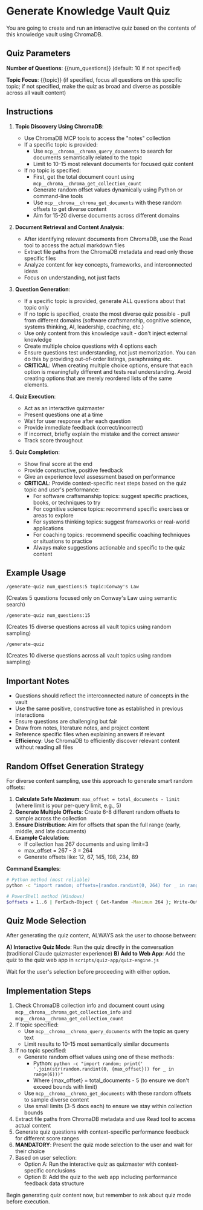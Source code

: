 # Generate Knowledge Vault Quiz

You are going to create and run an interactive quiz based on the contents of this knowledge vault using ChromaDB.

## Quiz Parameters

**Number of Questions**: {{num_questions}} (default: 10 if not specified)

**Topic Focus**: {{topic}} (if specified, focus all questions on this specific topic; if not specified, make the quiz as broad and diverse as possible across all vault content)

## Instructions

1. **Topic Discovery Using ChromaDB**:
   - Use ChromaDB MCP tools to access the "notes" collection
   - If a specific topic is provided:
     - Use `mcp__chroma__chroma_query_documents` to search for documents semantically related to the topic
     - Limit to 10-15 most relevant documents for focused quiz content
   - If no topic is specified:
     - First, get the total document count using `mcp__chroma__chroma_get_collection_count`
     - Generate random offset values dynamically using Python or command-line tools
     - Use `mcp__chroma__chroma_get_documents` with these random offsets to get diverse content
     - Aim for 15-20 diverse documents across different domains

2. **Document Retrieval and Content Analysis**:
   - After identifying relevant documents from ChromaDB, use the Read tool to access the actual markdown files
   - Extract file paths from the ChromaDB metadata and read only those specific files
   - Analyze content for key concepts, frameworks, and interconnected ideas
   - Focus on understanding, not just facts

3. **Question Generation**:
   - If a specific topic is provided, generate ALL questions about that topic only
   - If no topic is specified, create the most diverse quiz possible - pull from different domains (software craftsmanship, cognitive science, systems thinking, AI, leadership, coaching, etc.)
   - Use only content from this knowledge vault - don't inject external knowledge
   - Create multiple choice questions with 4 options each
   - Ensure questions test understanding, not just memorization. You can do this by providing out-of-order listings, paraphrasing etc.
   - **CRITICAL**: When creating multiple choice options, ensure that each option is meaningfully different and tests real understanding. Avoid creating options that are merely reordered lists of the same elements.

4. **Quiz Execution**:
   - Act as an interactive quizmaster
   - Present questions one at a time
   - Wait for user response after each question
   - Provide immediate feedback (correct/incorrect)
   - If incorrect, briefly explain the mistake and the correct answer
   - Track score throughout

5. **Quiz Completion**:
   - Show final score at the end
   - Provide constructive, positive feedback
   - Give an experience level assessment based on performance
   - **CRITICAL**: Provide context-specific next steps based on the quiz topic and user's performance:
     - For software craftsmanship topics: suggest specific practices, books, or techniques to try
     - For cognitive science topics: recommend specific exercises or areas to explore
     - For systems thinking topics: suggest frameworks or real-world applications
     - For coaching topics: recommend specific coaching techniques or situations to practice
     - Always make suggestions actionable and specific to the quiz content

## Example Usage

```
/generate-quiz num_questions:5 topic:Conway's Law
```
(Creates 5 questions focused only on Conway's Law using semantic search)

```
/generate-quiz num_questions:15
```
(Creates 15 diverse questions across all vault topics using random sampling)

```
/generate-quiz
```
(Creates 10 diverse questions across all vault topics using random sampling)

## Important Notes

- Questions should reflect the interconnected nature of concepts in the vault
- Use the same positive, constructive tone as established in previous interactions
- Ensure questions are challenging but fair
- Draw from notes, literature notes, and project content
- Reference specific files when explaining answers if relevant
- **Efficiency**: Use ChromaDB to efficiently discover relevant content without reading all files

## Random Offset Generation Strategy

For diverse content sampling, use this approach to generate smart random offsets:

1. **Calculate Safe Maximum**: `max_offset = total_documents - limit` (where limit is your per-query limit, e.g., 5)
2. **Generate Multiple Offsets**: Create 6-8 different random offsets to sample across the collection
3. **Ensure Distribution**: Aim for offsets that span the full range (early, middle, and late documents)
4. **Example Calculation**:
   - If collection has 267 documents and using limit=3
   - max_offset = 267 - 3 = 264
   - Generate offsets like: 12, 67, 145, 198, 234, 89

**Command Examples**:
```bash
# Python method (most reliable)
python -c "import random; offsets=[random.randint(0, 264) for _ in range(6)]; print(offsets)"

# PowerShell method (Windows)
$offsets = 1..6 | ForEach-Object { Get-Random -Maximum 264 }; Write-Output $offsets
```

## Quiz Mode Selection

After generating the quiz content, ALWAYS ask the user to choose between:

**A) Interactive Quiz Mode**: Run the quiz directly in the conversation (traditional Claude quizmaster experience)
**B) Add to Web App**: Add the quiz to the quiz web app in `scripts/quiz-app/quiz-engine.js`

Wait for the user's selection before proceeding with either option.

## Implementation Steps

1. Check ChromaDB collection info and document count using `mcp__chroma__chroma_get_collection_info` and `mcp__chroma__chroma_get_collection_count`
2. If topic specified: 
   - Use `mcp__chroma__chroma_query_documents` with the topic as query text
   - Limit results to 10-15 most semantically similar documents
3. If no topic specified: 
   - Generate random offset values using one of these methods:
     - Python: `python -c "import random; print(' '.join(str(random.randint(0, {max_offset})) for _ in range(6)))"`
     - Where {max_offset} = total_documents - 5 (to ensure we don't exceed bounds with limit)
   - Use `mcp__chroma__chroma_get_documents` with these random offsets to sample diverse content
   - Use small limits (3-5 docs each) to ensure we stay within collection bounds
4. Extract file paths from ChromaDB metadata and use Read tool to access actual content
5. Generate quiz questions with context-specific performance feedback for different score ranges
6. **MANDATORY**: Present the quiz mode selection to the user and wait for their choice
7. Based on user selection:
   - Option A: Run the interactive quiz as quizmaster with context-specific conclusions
   - Option B: Add the quiz to the web app including performance feedback data structure

Begin generating quiz content now, but remember to ask about quiz mode before execution.